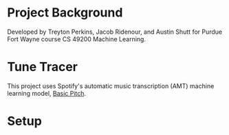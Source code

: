 # Project Background

Developed by Treyton Perkins, Jacob Ridenour, and Austin Shutt for Purdue Fort Wayne course CS 49200 Machine Learning.

# Tune Tracer

This project uses Spotify's automatic music transcription (AMT) machine learning model, [Basic Pitch](https://github.com/spotify/basic-pitch).

# Setup

